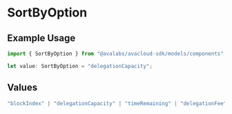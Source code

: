 # SortByOption

## Example Usage

```typescript
import { SortByOption } from "@avalabs/avacloud-sdk/models/components";

let value: SortByOption = "delegationCapacity";
```

## Values

```typescript
"blockIndex" | "delegationCapacity" | "timeRemaining" | "delegationFee" | "uptimePerformance"
```